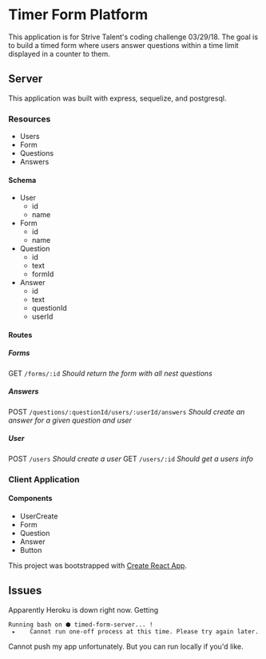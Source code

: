 # Timer Form Platform

This application is for Strive Talent's coding challenge 03/29/18.  The goal is to build a timed form where users answer questions within a time limit displayed in a counter to them.



## Server

This application was built with express, sequelize, and postgresql.

### Resources

- Users
- Form
- Questions
- Answers

#### Schema

- User 
	- id
	- name
- Form
	- id
	- name
- Question
	- id
	- text
	- formId
- Answer
	- id	
	- text
	- questionId
	- userId

#### Routes

##### Forms
GET `/forms/:id`
*Should return the form with all nest questions*

##### Answers
POST `/questions/:questionId/users/:userId/answers`
*Should create an answer for a given question and user*

##### User
POST `/users`
*Should create a user*
GET `/users/:id`
*Should get a users info*

### Client Application

#### Components
- UserCreate
- Form
- Question
- Answer
- Button

This project was bootstrapped with [Create React App](https://github.com/facebookincubator/create-react-app).

## Issues
Apparently Heroku is down right now.  Getting 
```
Running bash on ⬢ timed-form-server... !
 ▸    Cannot run one-off process at this time. Please try again later.
 ```
 Cannot push my app unfortunately. But you can run locally if you'd like.
 